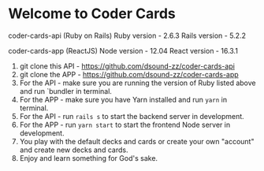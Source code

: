 # Welcome to Coder Cards

coder-cards-api (Ruby on Rails)
  Ruby version - 2.6.3
  Rails version - 5.2.2
  
coder-cards-app (ReactJS)
  Node version - 12.04
  React version - 16.3.1
  
1) git clone this API - https://github.com/dsound-zz/coder-cards-api
2) git clone the APP - https://github.com/dsound-zz/coder-cards-app
3) For the API - make sure you are running the version of Ruby listed above and run `bundler in terminal.
4) For the APP - make sure you have Yarn installed and run `yarn` in terminal.
5) For the API - run `rails s` to start the backend server in development.
6) For the APP - run `yarn start` to start the frontend Node server in development.
7) You play with the default decks and cards or create your own "account" and create new decks and cards.
8) Enjoy and learn something for God's sake. 

